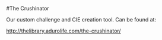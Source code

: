 #The Crushinator

Our custom challenge and CIE creation tool. Can be found at:

http://thelibrary.adurolife.com/the-crushinator/
